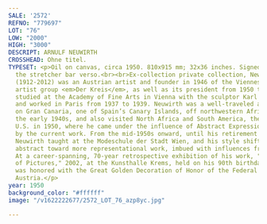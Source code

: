 ```yaml
---
SALE: '2572'
REFNO: "779697"
LOT: "76"
LOW: "2000"
HIGH: "3000"
DESCRIPT: ARNULF NEUWIRTH
CROSSHEAD: Ohne titel.
TYPESET: <p>Oil on canvas, circa 1950. 810x915 mm; 32x36 inches. Signed in ink on
  the stretcher bar verso.<br><br>Ex-collection private collection, New York.<br><br>Neuwirth
  (1912-2012) was an Austrian artist and founder in 1946 of the Viennese avant-garde
  artist group <em>Der Kreis</em>, as well as its president from 1950 to 1972. He
  studied at the Academy of Fine Arts in Vienna with the sculptor Karl Sterrer (1885-1972)
  and worked in Paris from 1937 to 1939. Neuwirth was a well-traveled artist. He lived
  on Gran Canaria, one of Spain’s Canary Islands, off northwestern Africa, during
  the early 1940s, and also visited North Africa and South America, then resided the
  U.S. in 1950, where he came under the influence of Abstract Expressionism, evidenced
  by the current work. From the mid-1950s onward, until his retirement as an artist,
  Neuwirth taught at the Modeschule der Stadt Wien, and his style shifted away from
  abstract toward more representational work, imbued with influences from Surrealism.
  At a career-spanning, 70-year retrospective exhibition of his work, "In the Paradise
  of Pictures," 2002, at the Kunsthalle Krems, held on his 90th birthday, Neuwirth
  was honored with the Great Golden Decoration of Honor of the Federal State of Lower
  Austria.</p>
year: 1950
background_color: "#ffffff"
image: "/v1622222677/2572_LOT_76_azp8yc.jpg"

---
```

